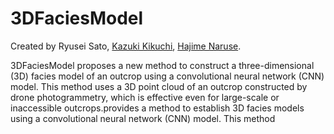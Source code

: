 # 3DFaciesModel

Created by Ryusei Sato, <a href="https://researchmap.jp/k_kikuchi1020" target="_blank">Kazuki Kikuchi</a>, <a href=https://turbidite.secret.jp/>Hajime Naruse</a>.

3DFaciesModel proposes a new method to construct a three-dimensional (3D) facies model of an outcrop using a convolutional neural network (CNN) model. This method uses a 3D point cloud of an outcrop constructed by drone photogrammetry, which is effective even for large-scale or inaccessible outcrops.provides a method to establish 3D facies models using a convolutional neural network (CNN) model. This method 
